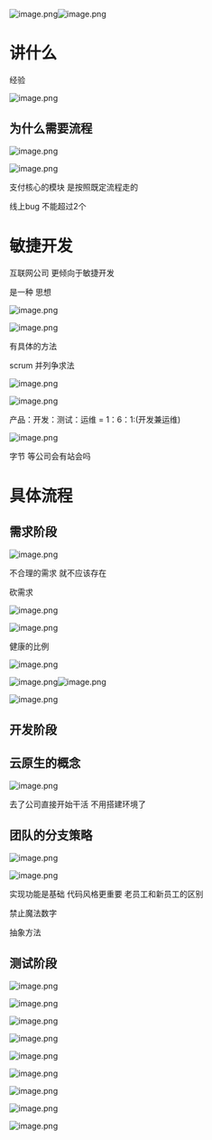![image.png](./assets/1703081596166-image.png)![image.png](./assets/1703081614204-image.png)

# 讲什么

经验

![image.png](./assets/1703081643499-image.png)

## 为什么需要流程

![image.png](./assets/1703081755673-image.png)

![image.png](./assets/1703081802952-image.png)

支付核心的模块 是按照既定流程走的

线上bug 不能超过2个

# 敏捷开发

互联网公司 更倾向于敏捷开发

是一种  思想

![image.png](./assets/1703413774642-image.png)

![image.png](./assets/1703413830818-image.png)

有具体的方法

scrum 并列争求法

![image.png](./assets/1703414004120-image.png)

![image.png](./assets/1703414076567-image.png)

产品：开发：测试：运维 = 1：6：1:(开发兼运维)

![image.png](./assets/1703414207709-image.png)

字节 等公司会有站会吗

# 具体流程

## 需求阶段

![image.png](./assets/1703414659141-image.png)

不合理的需求  就不应该存在

砍需求

![image.png](./assets/1703414705043-image.png)

![image.png](./assets/1703414925831-image.png)

健康的比例

![image.png](./assets/1703415024561-image.png)

![image.png](./assets/1703415089602-image.png)![image.png](./assets/1703415188517-image.png)

![image.png](./assets/1703415246972-image.png)

## 开发阶段

## 云原生的概念

![image.png](./assets/1703415363234-image.png)

去了公司直接开始干活  不用搭建环境了

## 团队的分支策略

![image.png](./assets/1703415408569-image.png)

![image.png](./assets/1703513549646-image.png)

实现功能是基础  代码风格更重要  老员工和新员工的区别

禁止魔法数字

抽象方法

## 测试阶段

![image.png](./assets/1703513718301-image.png)





![image.png](./assets/1703513762020-image.png)


![image.png](./assets/1703514032820-image.png)



![image.png](./assets/1703514057889-image.png)

![image.png](./assets/1703514176607-image.png)


![image.png](./assets/1703514199746-image.png)


![image.png](./assets/1703514232678-image.png)

![image.png](./assets/1703514270421-image.png)

![image.png](./assets/1703514318039-image.png)
